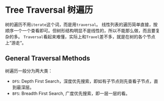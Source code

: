 # Tree Traversal 树遍历

树的遍历不用`iterate`这个词，而是用`traversal`。
线性列表的遍历简单直接，按顺序一个一个查看即可。但树形结构明显不是线性的，所以不能那么做，而且要复杂的多。
`Traversal`看起来难懂，实际上和`Travel`差不多，就是在树的各个节点上“游走“。

## General Traversal Methods

树遍历一般分为两大类：
- `DFS`: Depth First Search，深度优先搜索，即如有子节点则先查看子节点，直到最深层。
- `BFS`: Breadth First Search, 广度优先搜索，即一层一层的看。



